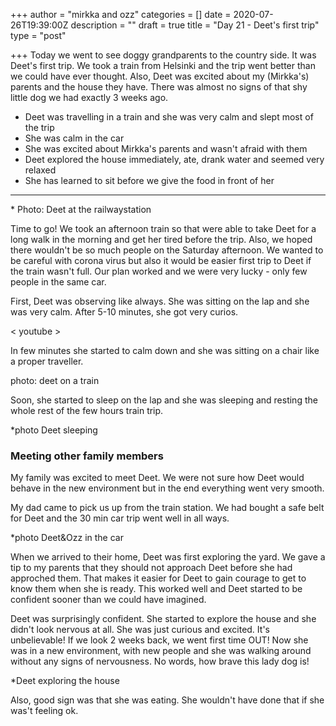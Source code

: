 +++
author = "mirkka and ozz"
categories = []
date = 2020-07-26T19:39:00Z
description = ""
draft = true
title = "Day 21 - Deet's first trip"
type = "post"

+++
Today we went to see doggy grandparents to the country side. It was Deet's first trip. We took a train from Helsinki and the trip went better than we could have ever thought. Also, Deet was excited about my (Mirkka's) parents and the house they have.  There was almost no signs of that shy little dog we had exactly 3 weeks ago.

* Deet was travelling in a train and she was very calm and slept most of the trip
* She was calm in the car 
* She was excited about Mirkka's parents and wasn't afraid with them
* Deet explored the house immediately, ate, drank water and seemed very relaxed
* She has learned to sit before we give the food in front of her

***

\* Photo: Deet at the railwaystation

Time to go! We took an afternoon train so that were able to take Deet for a long walk in the morning and get her tired before the trip. Also, we hoped there wouldn't be so much people on the Saturday afternoon. We wanted to be careful with corona virus but also it would be easier first trip to Deet if the train wasn't full. Our plan worked and we were very lucky - only few people in the same car. 

First, Deet was observing like always. She was sitting on the lap and she was very calm. After 5-10 minutes, she got very curios.

< youtube >

In few minutes she started to calm down and she was sitting on a chair like a proper traveller. 

photo: deet on a train

Soon, she started to sleep on the lap and she was sleeping and resting the whole rest of the few hours train trip.

\*photo Deet sleeping

### Meeting other family members

My family was excited to meet Deet. We were not sure how Deet would behave in the new environment but in the end everything went very smooth.

My dad came to pick us up from the train station. We had bought a safe belt for Deet and the 30 min car trip went well in all ways.

\*photo Deet&Ozz in the car

When we arrived to their home, Deet was first exploring the yard. We gave a tip to my parents that they should not approach Deet before she had approched them. That makes it easier for Deet to gain courage to get to know them  when she is ready. This worked well and Deet started to be confident sooner than we could have imagined.

Deet was surprisingly confident. She started to explore the house and she didn't look nervous at all. She was just curious and excited. It's unbelievable! If we look 2 weeks back, we went first time OUT! Now she was in a new environment, with new people and she was walking around without any signs of nervousness. No words, how brave this lady dog is!

\*Deet exploring the house

Also, good sign was that she was eating. She wouldn't have done that if she was't feeling ok. 